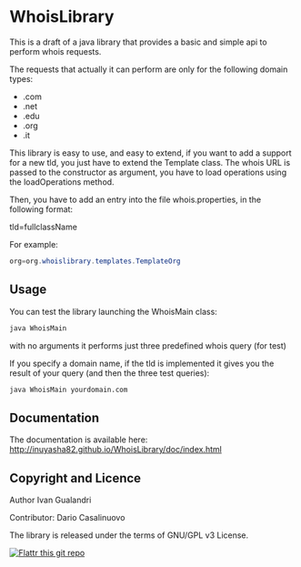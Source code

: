 WhoisLibrary
==================

This is a draft of a java library that provides a basic and simple api to perform whois requests. 

The requests that actually it can perform are only for the following domain types: 
* .com
* .net
* .edu
* .org 
* .it

This library is easy to use, and easy to extend, if you want to add a support for a new tld, you just have to extend the Template class. The whois URL is passed to the constructor as argument, you have to load operations using the loadOperations method.

Then, you have to add an entry into the file whois.properties, in the following format:

tld=fullclassName

For example:
```Java
org=org.whoislibrary.templates.TemplateOrg
```

Usage
-----

You can test the library launching the WhoisMain class:

```Bash
java WhoisMain
```

with no arguments it performs just three predefined whois query (for test)

If you specify a domain name, if the tld is implemented it gives you the result of your query (and then the three test queries):

```Bash
java WhoisMain yourdomain.com
```

Documentation
-------------
The documentation is available here: http://inuyasha82.github.io/WhoisLibrary/doc/index.html


Copyright and Licence
---------------------
Author Ivan Gualandri

Contributor: Dario Casalinuovo

The library is released under the terms of GNU/GPL v3 License.

[![Flattr this git repo](http://api.flattr.com/button/flattr-badge-large.png)](https://flattr.com/submit/auto?user_id=italialinux&url=https://github.com/inuyasha82/WhoisLibrary&title=WhoisLibrary&language=&tags=github&category=software)
